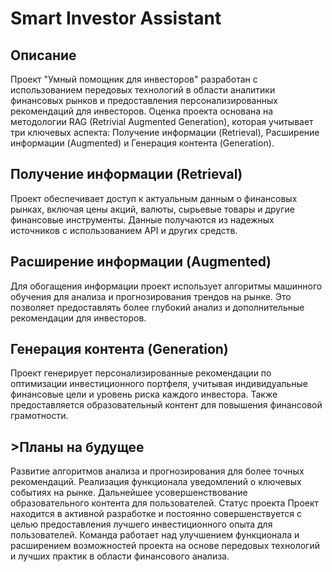 
<h1>Smart Investor Assistant</h1>
<h2>Описание</h2>
Проект "Умный помощник для инвесторов" разработан с использованием передовых технологий в области аналитики финансовых рынков и предоставления персонализированных рекомендаций для инвесторов. Оценка проекта основана на методологии RAG (Retrivial Augmented Generation), которая учитывает три ключевых аспекта: Получение информации (Retrieval), Расширение информации (Augmented) и Генерация контента (Generation).

<h2>Получение информации (Retrieval)</h2>
Проект обеспечивает доступ к актуальным данным о финансовых рынках, включая цены акций, валюты, сырьевые товары и другие финансовые инструменты. Данные получаются из надежных источников с использованием API и других средств.

<h2>Расширение информации (Augmented)</h2>
Для обогащения информации проект использует алгоритмы машинного обучения для анализа и прогнозирования трендов на рынке. Это позволяет предоставлять более глубокий анализ и дополнительные рекомендации для инвесторов.

<h2>Генерация контента (Generation)</h2>
Проект генерирует персонализированные рекомендации по оптимизации инвестиционного портфеля, учитывая индивидуальные финансовые цели и уровень риска каждого инвестора. Также предоставляется образовательный контент для повышения финансовой грамотности.

<h2>>Планы на будущее</h2
В дальнейшем планируется расширение функционала проекта с учетом обратной связи от пользователей и изменений на финансовых рынках. В планах:

Развитие алгоритмов анализа и прогнозирования для более точных рекомендаций.
Реализация функционала уведомлений о ключевых событиях на рынке.
Дальнейшее усовершенствование образовательного контента для пользователей.
Статус проекта
Проект находится в активной разработке и постоянно совершенствуется с целью предоставления лучшего инвестиционного опыта для пользователей. Команда работает над улучшением функционала и расширением возможностей проекта на основе передовых технологий и лучших практик в области финансового анализа.
